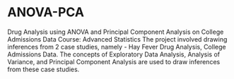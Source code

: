 # ANOVA-PCA
Drug Analysis using ANOVA and Principal Component Analysis on College Admissions Data
Course: Advanced Statistics
The project involved drawing inferences from 2 case studies, namely - Hay Fever Drug Analysis, College Admissions Data. The concepts of Exploratory Data Analysis, Analysis of Variance, and Principal Component Analysis are used to draw inferences from these case studies.
